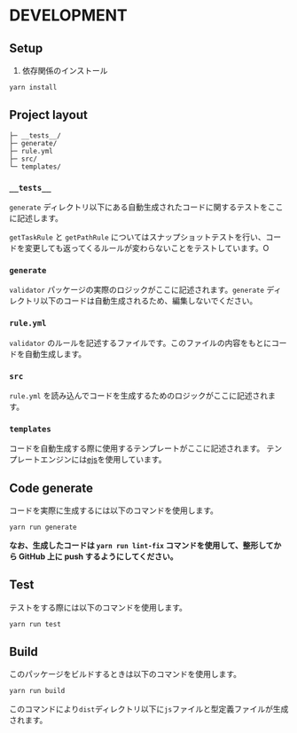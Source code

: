 # DEVELOPMENT

## Setup

1. 依存関係のインストール

```bash
yarn install
```

## Project layout

```
├─ __tests__/
├─ generate/
├─ rule.yml
├─ src/
└─ templates/
```

### `__tests__`

`generate` ディレクトリ以下にある自動生成されたコードに関するテストをここに記述します。

`getTaskRule` と `getPathRule` についてはスナップショットテストを行い、コードを変更しても返ってくるルールが変わらないことをテストしています。O

### `generate`

`validator` パッケージの実際のロジックがここに記述されます。`generate` ディレクトリ以下のコードは自動生成されるため、編集しないでください。

### `rule.yml`

`validator` のルールを記述するファイルです。このファイルの内容をもとにコードを自動生成します。

### `src`

`rule.yml` を読み込んでコードを生成するためのロジックがここに記述されます。

### `templates`

コードを自動生成する際に使用するテンプレートがここに記述されます。
テンプレートエンジンには[ejs](https://ejs.co/)を使用しています。

## Code generate

コードを実際に生成するには以下のコマンドを使用します。

```bash
yarn run generate
```

**なお、生成したコードは `yarn run lint-fix` コマンドを使用して、整形してから GitHub 上に push するようにしてください。**

## Test

テストをする際には以下のコマンドを使用します。

```bash
yarn run test
```

## Build

このパッケージをビルドするときは以下のコマンドを使用します。

```bash
yarn run build
```

このコマンドにより`dist`ディレクトリ以下に`js`ファイルと型定義ファイルが生成されます。
